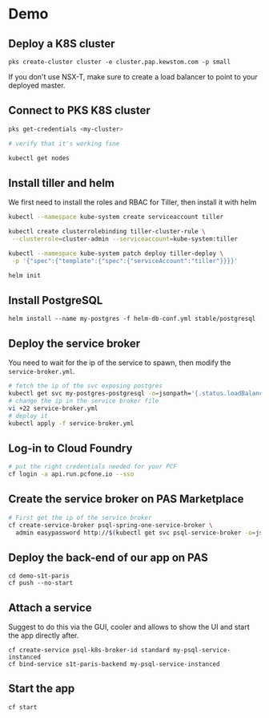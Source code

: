 # Demo

## Deploy a K8S cluster

```
pks create-cluster cluster -e cluster.pap.kewstom.com -p small
```

If you don't use NSX-T, make sure to create a load balancer to point to your deployed master.

## Connect to PKS K8S cluster 

```sh
pks get-credentials <my-cluster>

# verify that it's working fine

kubectl get nodes
```

## Install tiller and helm

We first need to install the roles and RBAC for Tiller, then install it with helm

```sh
kubectl --namespace kube-system create serviceaccount tiller

kubectl create clusterrolebinding tiller-cluster-rule \
 --clusterrole=cluster-admin --serviceaccount=kube-system:tiller

kubectl --namespace kube-system patch deploy tiller-deploy \
 -p '{"spec":{"template":{"spec":{"serviceAccount":"tiller"}}}}' 

helm init
```

## Install PostgreSQL

```
helm install --name my-postgres -f helm-db-conf.yml stable/postgresql
```

## Deploy the service broker

You need to wait for the ip of the service to spawn, then modify the `service-broker.yml`.

```sh
# fetch the ip of the svc exposing postgres
kubectl get svc my-postgres-postgresql -o=jsonpath='{.status.loadBalancer.ingress[0].ip}'
# change the ip in the service broker file
vi +22 service-broker.yml
# deploy it
kubectl apply -f service-broker.yml
```

## Log-in to Cloud Foundry

```sh
# put the right credentials needed for your PCF
cf login -a api.run.pcfone.io --sso
```

## Create the service broker on PAS Marketplace

```sh
# First get the ip of the service broker
cf create-service-broker psql-spring-one-service-broker \
  admin easypassword http://$(kubectl get svc psql-service-broker -o=jsonpath='{.status.loadBalancer.ingress[0].ip}') --space-scoped
```

## Deploy the back-end of our app on PAS

```
cd demo-s1t-paris
cf push --no-start
```

## Attach a service

Suggest to do this via the GUI, cooler and allows to show the UI and start the app directly after.

```
cf create-service psql-k8s-broker-id standard my-psql-service-instanced
cf bind-service s1t-paris-backend my-psql-service-instanced
```

## Start the app

```
cf start
```
